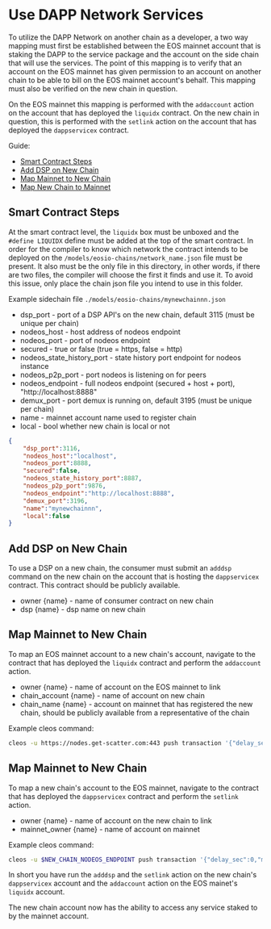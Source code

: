 Use DAPP Network Services
==========

To utilize the DAPP Network on another chain as a developer, a two way mapping must first be established between the EOS mainnet account that is staking the DAPP to the service package and the account on the side chain that will use the services.  The point of this mapping is to verify that an account on the EOS mainnet has given permission to an account on another chain to be able to bill on the EOS mainnet account's behalf.  This mapping must also be verified on the new chain in question.

On the EOS mainnet this mapping is performed with the `addaccount` action on the account that has deployed the `liquidx` contract.  On the new chain in question, this is performed with the `setlink` action on the account that has deployed the `dappservicex` contract.

Guide:

- [Smart Contract Steps](#smart-contract-steps)
- [Add DSP on New Chain](#add-dsp-on-new-chain)
- [Map Mainnet to New Chain](#map-mainnet-to-new-chain)
- [Map New Chain to Mainnet](#map-new-chain-to-mainnet)

## Smart Contract Steps

At the smart contract level, the `liquidx` box must be unboxed and the `#define LIQUIDX` define must be added at the top of the smart contract.  In order for the compiler to know which network the contract intends to be deployed on the `/models/eosio-chains/network_name.json` file must be present.  It also must be the only file in this directory, in other words, if there are two files, the compiler will choose the first it finds and use it.  To avoid this issue, only place the chain json file you intend to use in this folder.

Example sidechain file `./models/eosio-chains/mynewchainnn.json`

- dsp_port - port of a DSP API's on the new chain, default 3115 (must be unique per chain)
- nodeos_host - host address of nodeos endpoint
- nodeos_port - port of nodeos endpoint
- secured - true or false (true = https, false = http)
- nodeos_state_history_port - state history port endpoint for nodeos instance
- nodeos_p2p_port - port nodeos is listening on for peers
- nodeos_endpoint - full nodeos endpoint (secured + host + port), "http://localhost:8888"
- demux_port - port demux is running on, default 3195 (must be unique per chain)
- name - mainnet account name used to register chain
- local - bool whether new chain is local or not

```json
{
    "dsp_port":3116,
    "nodeos_host":"localhost",
    "nodeos_port":8888,
    "secured":false,
    "nodeos_state_history_port":8887,
    "nodeos_p2p_port":9876,
    "nodeos_endpoint":"http://localhost:8888",
    "demux_port":3196,
    "name":"mynewchainnn",
    "local":false
}
```

## Add DSP on New Chain

To use a DSP on a new chain, the consumer must submit an `adddsp` command on the new chain on the account that is hosting the `dappservicex` contract.  This contract should be publicly available.

- owner {name} - name of consumer contract on new chain
- dsp {name} - dsp name on new chain

## Map Mainnet to New Chain

To map an EOS mainnet account to a new chain's account, navigate to the contract that has deployed the `liquidx` contract and perform the `addaccount` action.

- owner {name} - name of account on the EOS mainnet to link
- chain_account {name} - name of account on new chain
- chain_name {name} - account on mainnet that has registered the new chain, should be publicly available from a representative of the chain

Example cleos command:
```bash
cleos -u https://nodes.get-scatter.com:443 push transaction '{"delay_sec":0,"max_cpu_usage_ms":0,"actions":[{"account":"liquidxxxxxx","name":"addaccount","data":{"owner":"natdeveloper","chain_account":"liquidxcnsmr","chain_name":"mynewchainnn"},"authorization":[{"actor":"natdeveloper","permission":"active"}]}]}'
```

## Map Mainnet to New Chain

To map a new chain's account to the EOS mainnet, navigate to the contract that has deployed the `dappservicex` contract and perform the `setlink` action.

- owner {name} - name of account on the new chain to link
- mainnet_owner {name} - name of account on mainnet

Example cleos command:
```bash
cleos -u $NEW_CHAIN_NODEOS_ENDPOINT push transaction '{"delay_sec":0,"max_cpu_usage_ms":0,"actions":[{"account":"dappservicex","name":"setlink","data":{"owner":"liquidxcnsmr","mainnet_owner":"natdeveloper"},"authorization":[{"actor":"liquidxcnsmr","permission":"active"}]}]}'
```

In short you have run the `adddsp` and the `setlink` action on the new chain's `dappservicex` account and the `addaccount` action on the EOS mainet's `liquidx` account.

The new chain account now has the ability to access any service staked to by the mainnet account.